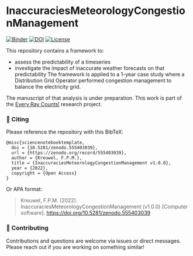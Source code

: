 # InaccuraciesMeteorologyCongestionManagement

[![Binder](https://mybinder.org/badge_logo.svg)](https://mybinder.org/v2/gh/FrankKr/InaccuraciesMeteorologyCongestionManagement/HEAD)
[![DOI](https://zenodo.org/badge/555403039.svg)](https://zenodo.org/badge/latestdoi/555403039)
[![License](https://img.shields.io/badge/License-Apache%202.0-blue.svg)](https://opensource.org/licenses/Apache-2.0)

This repository contains a framework to: 
- assess the predictability of a timeseries
- investigate the impact of inaccurate weather forecasts on that predictability
The framework is applied to a 1-year case study where a Distribution Grid Operator performed congestion management to balance the electricity grid.

The manuscript of that analysis is under preparation.
This work is part of the [Every Ray Counts!](https://www.nwo.nl/projecten/nwaid17051-0) research project.

### 👋 Citing
Please reference the repository with this BibTeX:

```
@misc{sciencenotebooktemplate,
  doi = {10.5281/zenodo.555403039},
  url = {https://zenodo.org/record/555403039},
  author = {Kreuwel, F.P.M.},
  title = {InaccuraciesMeteorologyCongestionManagement v1.0.0},
  year = {2022},
  copyright = {Open Access}
}
```

Or APA format:

> Kreuwel, F.P.M. (2022). InaccuraciesMeteorologyCongestionManagement (v1.0.0) [Computer software]. https://doi.org/10.5281/zenodo.555403039


### 🍁 Contributing

Contributions and questions are welcome via issues or direct messages. Please reach out if you are working on something similar!

